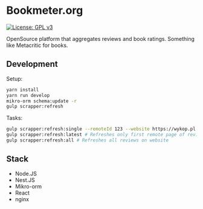 # Bookmeter.org

[![License: GPL v3](https://img.shields.io/badge/License-GPLv3-blue.svg)](https://www.gnu.org/licenses/gpl-3.0)

OpenSource platform that aggregates reviews and book ratings. Something like Metacritic for books.

## Development

Setup:

```bash
yarn install
yarn run develop
mikro-orm schema:update -r
gulp scrapper:refresh
```

Tasks:

```bash
gulp scrapper:refresh:single --remoteId 123 --website https://wykop.pl # Fetches single review by id
gulp scrapper:refresh:latest # Refreshes only first remote page of reviews
gulp scrapper:refresh:all # Refreshes all reviews on website
```

## Stack

- Node.JS
- Nest.JS
- Mikro-orm
- React
- nginx

